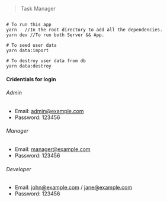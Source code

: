 > Task Manager

```

# To run this app
yarn   //In the root directory to add all the dependencies.
yarn dev //To run both Server && App.

# To seed user data
yarn data:import

# To destroy user data from db
yarn data:destroy

```

#### Cridentials for login

###### Admin
- Email: admin@example.com
- Password: 123456

###### Manager
- Email: manager@example.com
- Password: 123456

###### Developer
- Email: john@example.com / jane@example.com
- Password: 123456

